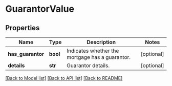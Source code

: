 # GuarantorValue

## Properties
Name | Type | Description | Notes
------------ | ------------- | ------------- | -------------
**has_guarantor** | **bool** | Indicates whether the mortgage has a guarantor. | [optional] 
**details** | **str** | Guarantor details. | [optional] 

[[Back to Model list]](../README.md#documentation-for-models) [[Back to API list]](../README.md#documentation-for-api-endpoints) [[Back to README]](../README.md)

